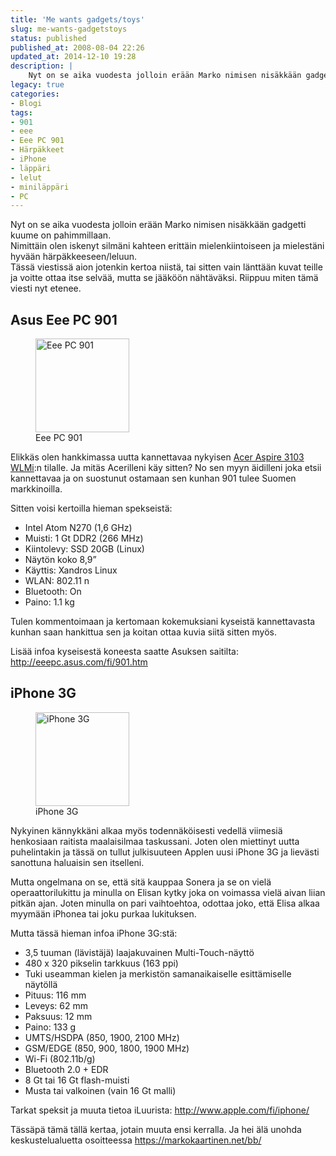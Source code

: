 ```yaml
---
title: 'Me wants gadgets/toys'
slug: me-wants-gadgetstoys
status: published
published_at: 2008-08-04 22:26
updated_at: 2014-12-10 19:28
description: |
    Nyt on se aika vuodesta jolloin erään Marko nimisen nisäkkään gadgetti kuume on pahimmillaan. Nimittäin olen iskenyt silmäni kahteen erittäin mielenkiintoiseen ja mielestäni hyvään härpäkkeeseen/leluun. Tässä viestissä aion jotenkin kertoa niistä, tai sitten vain länttään kuvat teille ja voitte ottaa itse selvää, mutta se jääköön nähtäväksi. Riippuu miten tämä viesti nyt etenee. Asus Eee PC… Jatka lukemista Me wants gadgets/toys
legacy: true
categories:
- Blogi
tags:
- 901
- eee
- Eee PC 901
- Härpäkkeet
- iPhone
- läppäri
- lelut
- miniläppäri
- PC
---
```


<p>Nyt on se aika vuodesta jolloin erään Marko nimisen nisäkkään gadgetti kuume on pahimmillaan.<br />
Nimittäin olen iskenyt silmäni kahteen erittäin mielenkiintoiseen ja mielestäni hyvään härpäkkeeseen/leluun.<br />
Tässä viestissä aion jotenkin kertoa niistä, tai sitten vain länttään kuvat teille ja voitte ottaa itse selvää, mutta se jääköön nähtäväksi. Riippuu miten tämä viesti nyt etenee.</p>
<h2>Asus Eee PC 901</h2>
<figure id="attachment_93" aria-describedby="caption-attachment-93" style="width: 150px" class="wp-caption alignright"><a href="https://cdn.markokaartinen.net/uploads/2008/08/901-a.jpg"><img loading="lazy" decoding="async" class="size-thumbnail wp-image-93" title="901-a" src="https://cdn.markokaartinen.net/uploads/2008/08/901-a-150x150.jpg" alt="Eee PC 901" width="150" height="150" /></a><figcaption id="caption-attachment-93" class="wp-caption-text">Eee PC 901</figcaption></figure>
<p>Elikkäs olen hankkimassa uutta kannettavaa nykyisen <a href="https://cdn.markokaartinen.net/uploads/2008/08/img_0006.png" target="_blank">Acer Aspire 3103 WLMi</a>:n tilalle. Ja mitäs Acerilleni käy sitten? No sen myyn äidilleni joka etsii kannettavaa ja on suostunut ostamaan sen kunhan 901 tulee Suomen markkinoilla.</p>
<p>Sitten voisi kertoilla hieman spekseistä:</p>
<ul>
<li>Intel Atom N270 (1,6 GHz)</li>
<li>Muisti: 1 Gt DDR2 (266 MHz)</li>
<li>Kiintolevy: SSD 20GB (Linux)</li>
<li>Näytön koko 8,9”</li>
<li>Käyttis: Xandros Linux</li>
<li>WLAN: 802.11 n</li>
<li>Bluetooth: On</li>
<li>Paino: 1.1 kg</li>
</ul>
<p>Tulen kommentoimaan ja kertomaan kokemuksiani kyseistä kannettavasta kunhan saan hankittua sen ja koitan ottaa kuvia siitä sitten myös.</p>
<p>Lisää infoa kyseisestä koneesta saatte Asuksen saitilta: <a href="http://eeepc.asus.com/fi/901.htm" target="_blank">http://eeepc.asus.com/fi/901.htm</a></p>
<h2>iPhone 3G</h2>
<figure id="attachment_102" aria-describedby="caption-attachment-102" style="width: 150px" class="wp-caption alignright"><a href="https://cdn.markokaartinen.net/uploads/2008/08/illuuri.jpg"><img loading="lazy" decoding="async" class="size-thumbnail wp-image-102" title="iPhone 3G" src="https://cdn.markokaartinen.net/uploads/2008/08/illuuri-150x150.jpg" alt="iPhone 3G" width="150" height="150" /></a><figcaption id="caption-attachment-102" class="wp-caption-text">iPhone 3G</figcaption></figure>
<p>Nykyinen kännykkäni alkaa myös todennäköisesti vedellä viimesiä henkosiaan raitista maalaisilmaa taskussani. Joten olen miettinyt uutta puhelintakin ja tässä on tullut julkisuuteen Applen uusi iPhone 3G ja lievästi sanottuna haluaisin sen itselleni.</p>
<p>Mutta ongelmana on se, että sitä kauppaa Sonera ja se on vielä operaattorilukittu ja minulla on Elisan kytky joka on voimassa vielä aivan liian pitkän ajan. Joten minulla on pari vaihtoehtoa, odottaa joko, että Elisa alkaa myymään iPhonea tai joku purkaa lukituksen.</p>
<p>Mutta tässä hieman infoa iPhone 3G:stä:</p>
<ul>
<li>3,5 tuuman (lävistäjä) laajakuvainen Multi-Touch-näyttö</li>
<li>480 x 320 pikselin tarkkuus (163 ppi)</li>
<li>Tuki useamman kielen ja merkistön samanaikaiselle esittämiselle näytöllä</li>
<li>Pituus: 116 mm</li>
<li>Leveys: 62 mm</li>
<li>Paksuus: 12 mm</li>
<li>Paino: 133 g</li>
<li>UMTS/HSDPA (850, 1900, 2100 MHz)</li>
<li>GSM/EDGE (850, 900, 1800, 1900 MHz)</li>
<li>Wi-Fi (802.11b/g)</li>
<li>Bluetooth 2.0 + EDR</li>
<li>8 Gt tai 16 Gt flash-muisti</li>
<li>Musta tai valkoinen (vain 16 Gt malli)</li>
</ul>
<p>Tarkat speksit ja muuta tietoa iLuurista: <a href="http://www.apple.com/fi/iphone/" target="_blank">http://www.apple.com/fi/iphone/</a></p>
<p>Tässäpä tämä tällä kertaa, jotain muuta ensi kerralla. Ja hei älä unohda keskustelualuetta osoitteessa <a href="https://markokaartinen.net/bb/">https://markokaartinen.net/bb/</a></p>